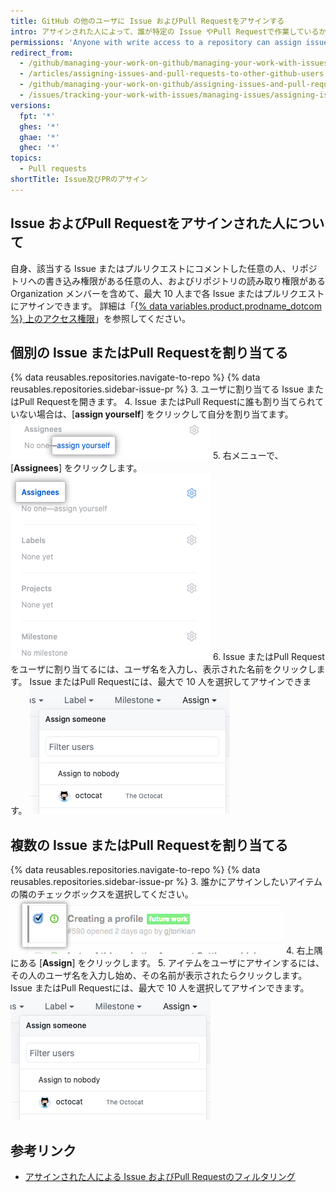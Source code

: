 ```yaml
---
title: GitHub の他のユーザに Issue およびPull Requestをアサインする
intro: アサインされた人によって、誰が特定の Issue やPull Requestで作業しているかが明確になります。
permissions: 'Anyone with write access to a repository can assign issues and pull requests. {% data reusables.enterprise-accounts.emu-permission-repo %}'
redirect_from:
  - /github/managing-your-work-on-github/managing-your-work-with-issues-and-pull-requests/assigning-issues-and-pull-requests-to-other-github-users
  - /articles/assigning-issues-and-pull-requests-to-other-github-users
  - /github/managing-your-work-on-github/assigning-issues-and-pull-requests-to-other-github-users
  - /issues/tracking-your-work-with-issues/managing-issues/assigning-issues-and-pull-requests-to-other-github-users
versions:
  fpt: '*'
  ghes: '*'
  ghae: '*'
  ghec: '*'
topics:
  - Pull requests
shortTitle: Issue及びPRのアサイン
---
```


## Issue およびPull Requestをアサインされた人について

自身、該当する Issue またはプルリクエストにコメントした任意の人、リポジトリへの書き込み権限がある任意の人、およびリポジトリの読み取り権限がある Organization メンバーを含めて、最大 10 人まで各 Issue またはプルリクエストにアサインできます。 詳細は「[{% data variables.product.prodname_dotcom %} 上のアクセス権限](/articles/access-permissions-on-github)」を参照してください。

## 個別の Issue またはPull Requestを割り当てる

{% data reusables.repositories.navigate-to-repo %}
{% data reusables.repositories.sidebar-issue-pr %}
3. ユーザに割り当てる Issue またはPull Requestを開きます。
4. Issue またはPull Requestに誰も割り当てられていない場合は、[**assign yourself**] をクリックして自分を割り当てます。 ![自分にアイテムを割り当てる](/assets/images/help/issues/assign_yourself.png)
5. 右メニューで、[**Assignees**] をクリックします。 ![アサインされた人のメニュー項目](/assets/images/help/issues/assignee_menu.png)
6. Issue またはPull Requestをユーザに割り当てるには、ユーザ名を入力し、表示された名前をクリックします。 Issue またはPull Requestには、最大で 10 人を選択してアサインできます。 ![Issue のアサインのドロップダウンメニュー](/assets/images/help/issues/issues_assigning_dropdown.png)

## 複数の Issue またはPull Requestを割り当てる

{% data reusables.repositories.navigate-to-repo %}
{% data reusables.repositories.sidebar-issue-pr %}
3. 誰かにアサインしたいアイテムの隣のチェックボックスを選択してください。 ![Issue のメタデータチェックボックス](/assets/images/help/issues/issues_assign_checkbox.png)
4. 右上隅にある [**Assign**] をクリックします。
5. アイテムをユーザにアサインするには、その人のユーザ名を入力し始め、その名前が表示されたらクリックします。 Issue またはPull Requestには、最大で 10 人を選択してアサインできます。 ![Issue のアサインのドロップダウンメニュー](/assets/images/help/issues/issues_assigning_dropdown.png)

## 参考リンク

* [アサインされた人による Issue およびPull Requestのフィルタリング](/articles/filtering-issues-and-pull-requests-by-assignees)
